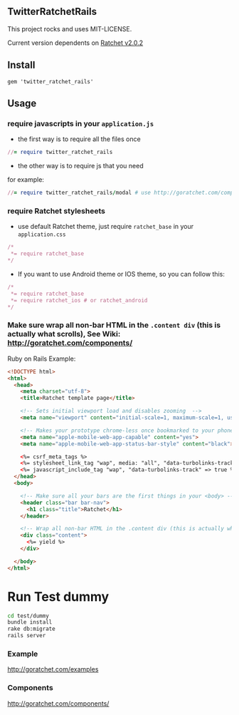 ## TwitterRatchetRails

This project rocks and uses MIT-LICENSE.

Current version dependents on [Ratchet v2.0.2](http://goratchet.com)

## Install

`gem 'twitter_ratchet_rails'`

## Usage

### require javascripts in your `application.js`

* the first way is to require all the files once

```ruby
//= require twitter_ratchet_rails
```

* the other way is to require js that you need

for example:

```ruby
//= require twitter_ratchet_rails/modal # use http://goratchet.com/components#modals
```

### require Ratchet stylesheets

* use default Ratchet theme, just require `ratchet_base` in your `application.css`

```ruby
/*
 *= require ratchet_base
*/
```

* If you want to use Android theme or IOS theme, so you can follow this:

```ruby
/*
 *= require ratchet_base
 *= require ratchet_ios # or ratchet_android
*/
```

### Make sure wrap all non-bar HTML in the `.content div` (this is actually what scrolls), See Wiki: http://goratchet.com/components/
  Ruby on Rails Example:

```html
<!DOCTYPE html>
<html>
  <head>
    <meta charset="utf-8">
    <title>Ratchet template page</title>

    <!-- Sets initial viewport load and disables zooming  -->
    <meta name="viewport" content="initial-scale=1, maximum-scale=1, user-scalable=no, minimal-ui">

    <!-- Makes your prototype chrome-less once bookmarked to your phone's home screen -->
    <meta name="apple-mobile-web-app-capable" content="yes">
    <meta name="apple-mobile-web-app-status-bar-style" content="black">

    <%= csrf_meta_tags %>
    <%= stylesheet_link_tag "wap", media: "all", "data-turbolinks-track" => true %>
    <%= javascript_include_tag "wap", "data-turbolinks-track" => true %>
  </head>
  <body>

    <!-- Make sure all your bars are the first things in your <body> -->
    <header class="bar bar-nav">
      <h1 class="title">Ratchet</h1>
    </header>

    <!-- Wrap all non-bar HTML in the .content div (this is actually what scrolls) -->
    <div class="content">
      <%= yield %>
    </div>

  </body>
</html>
```

# Run Test dummy

```bash
cd test/dummy
bundle install
rake db:migrate
rails server
```

### Example

http://goratchet.com/examples

### Components

http://goratchet.com/components/

